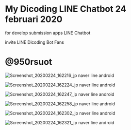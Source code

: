 # My Dicoding LINE Chatbot 24 februari 2020

for develop submission apps LINE Chatbot 

invite LINE Dicoding Bot Fans 

# @950rsuot


![Screenshot_20200224_162216_jp naver line android](https://user-images.githubusercontent.com/60083537/75306270-21d43b00-587b-11ea-8b4d-7f5c86c8a9bb.jpg)

![Screenshot_20200224_162224_jp naver line android](https://user-images.githubusercontent.com/60083537/75306272-239dfe80-587b-11ea-8142-606d3eb8bf1d.jpg)

![Screenshot_20200224_162247_jp naver line android](https://user-images.githubusercontent.com/60083537/75306281-2993df80-587b-11ea-82ee-0ede2593df8b.jpg)

![Screenshot_20200224_162258_jp naver line android](https://user-images.githubusercontent.com/60083537/75306285-2bf63980-587b-11ea-92dd-cd33c4dffad3.jpg)

![Screenshot_20200224_162302_jp naver line android](https://user-images.githubusercontent.com/60083537/75306288-2d276680-587b-11ea-8f8b-6bf06f06725b.jpg)

![Screenshot_20200224_162321_jp naver line android](https://user-images.githubusercontent.com/60083537/75306291-2e589380-587b-11ea-9b53-4dd10a869a66.jpg)
